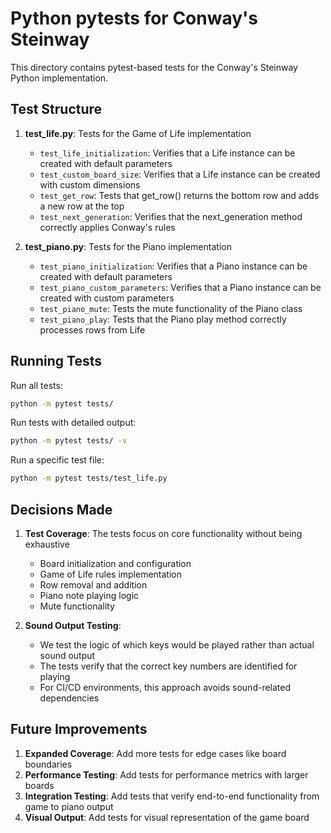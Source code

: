 # Python pytests for Conway's Steinway

This directory contains pytest-based tests for the Conway's Steinway Python implementation.

## Test Structure

1. **test_life.py**: Tests for the Game of Life implementation
   - `test_life_initialization`: Verifies that a Life instance can be created with default parameters
   - `test_custom_board_size`: Verifies that a Life instance can be created with custom dimensions
   - `test_get_row`: Tests that get_row() returns the bottom row and adds a new row at the top
   - `test_next_generation`: Verifies that the next_generation method correctly applies Conway's rules

2. **test_piano.py**: Tests for the Piano implementation
   - `test_piano_initialization`: Verifies that a Piano instance can be created with default parameters
   - `test_piano_custom_parameters`: Verifies that a Piano instance can be created with custom parameters
   - `test_piano_mute`: Tests the mute functionality of the Piano class
   - `test_piano_play`: Tests that the Piano play method correctly processes rows from Life

## Running Tests

Run all tests:
```bash
python -m pytest tests/
```

Run tests with detailed output:
```bash
python -m pytest tests/ -v
```

Run a specific test file:
```bash
python -m pytest tests/test_life.py
```

## Decisions Made

1. **Test Coverage**: The tests focus on core functionality without being exhaustive
   - Board initialization and configuration
   - Game of Life rules implementation
   - Row removal and addition
   - Piano note playing logic
   - Mute functionality

2. **Sound Output Testing**: 
   - We test the logic of which keys would be played rather than actual sound output
   - The tests verify that the correct key numbers are identified for playing
   - For CI/CD environments, this approach avoids sound-related dependencies

## Future Improvements

1. **Expanded Coverage**: Add more tests for edge cases like board boundaries
2. **Performance Testing**: Add tests for performance metrics with larger boards
3. **Integration Testing**: Add tests that verify end-to-end functionality from game to piano output
4. **Visual Output**: Add tests for visual representation of the game board